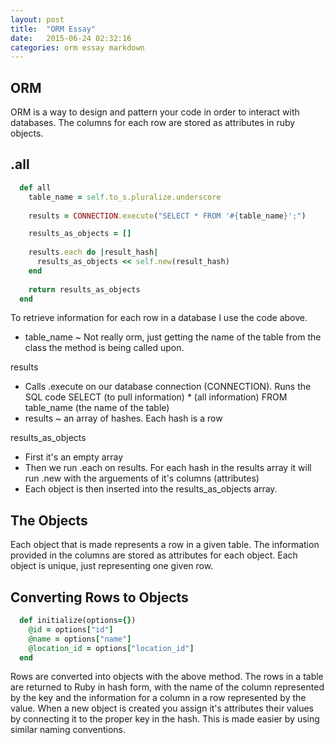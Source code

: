 ```yaml
---
layout: post
title:  "ORM Essay"
date:   2015-06-24 02:32:16
categories: orm essay markdown
---
```


## ORM

ORM is a way to design and pattern your code in order to interact with databases. The columns for each row are stored as attributes in ruby objects.


## .all

```ruby
  def all
    table_name = self.to_s.pluralize.underscore
    
    results = CONNECTION.execute("SELECT * FROM '#{table_name}';")

    results_as_objects = []
    
    results.each do |result_hash|
      results_as_objects << self.new(result_hash)
    end
    
    return results_as_objects
  end
```

To retrieve information for each row in a database I use the code above. 

- table_name ~ Not really orm, just getting the name of the table from the class the method is being called upon.

results

- Calls .execute on our database connection (CONNECTION). Runs the SQL code SELECT (to pull information) * (all information) FROM table_name (the name of the table)
- results ~ an array of hashes. Each hash is a row

results_as_objects

- First it's an empty array
- Then we run .each on results. For each hash in the results array it will run .new with the arguements of it's columns (attributes)
- Each object is then inserted into the results_as_objects array.


## The Objects

Each object that is made represents a row in a given table. The information provided in the columns are stored as attributes for each object. Each object is unique, just representing one given row.

## Converting Rows to Objects

```ruby
  def initialize(options={})
    @id = options["id"]
    @name = options["name"]
    @location_id = options["location_id"]
  end
```

Rows are converted into objects with the above method. The rows in a table are returned to Ruby in hash form, with the name of the column represented by the key and the information for a column in a row represented by the value. When a new object is created you assign it's attributes their values by connecting it to the proper key in the hash. This is made easier by using similar naming conventions.